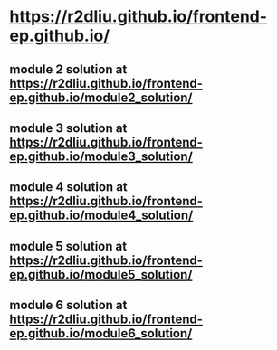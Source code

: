 # https://r2dliu.github.io/frontend-ep.github.io/

## module 2 solution at https://r2dliu.github.io/frontend-ep.github.io/module2_solution/

## module 3 solution at https://r2dliu.github.io/frontend-ep.github.io/module3_solution/

## module 4 solution at https://r2dliu.github.io/frontend-ep.github.io/module4_solution/

## module 5 solution at https://r2dliu.github.io/frontend-ep.github.io/module5_solution/

## module 6 solution at https://r2dliu.github.io/frontend-ep.github.io/module6_solution/
